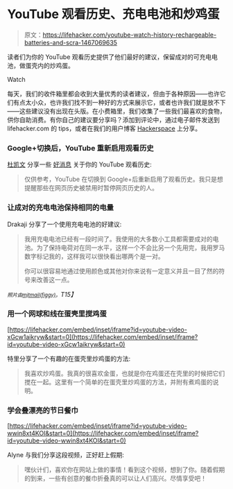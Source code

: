 # YouTube 观看历史、充电电池和炒鸡蛋

> 原文：<https://lifehacker.com/youtube-watch-history-rechargeable-batteries-and-scra-1467069635>

读者们为你的 YouTube 观看历史提供了他们最好的建议，保留成对的可充电电池，做蛋壳内的炒鸡蛋。

Watch

每天，我们的收件箱里都会收到大量优秀的读者建议，但由于各种原因——也许它们有点太小众，也许我们找不到一种好的方式来展示它，或者也许我们就是放不下——这些建议没有出现在头版。在小费箱里，我们收集了一些我们最喜欢的食物，供你自助消费。有你自己的建议要分享吗？添加到评论中，通过电子邮件发送到 lifehacker.com 的 tips，或者在我们的用户博客 [Hackerspace](http://hackerspace.lifehacker.com) 上分享。

### Google+切换后，YouTube 重新启用观看历史

[杜凯文](https://twitter.com/ksurl) 分享一些 [好消息](https://twitter.com/ksurl/status/401109381137571840) 关于你的 YouTube 观看历史:

> 仅供参考，YouTube 在切换到 Google+后重新启用了观看历史。我只是想提醒那些在网页历史被禁用时暂停网页历史的人。

### 让成对的充电电池保持相同的电量

Drakaji 分享了一个使用充电电池的好建议:

> 我用充电电池已经有一段时间了。我使用的大多数小工具都需要成对的电池。为了保持电荷对在同一水平，这样一个不会比另一个先用完，我用罗马数字标记我的，这样我可以很快看出哪两个是一对。
> 
> 你可以很容易地通过使用颜色或其他对你来说有一定意义并且一目了然的符号来改善这一点。

*<small>照片由</small>*[*<small>mjtmail(figgy)</small>*](https://secure.flickr.com/photos/mjtmail/)*<small>。</small>T15】*

### 用一个网球和线在蛋壳里搅鸡蛋

 [https://lifehacker.com/embed/inset/iframe?id=youtube-video-xGcw1aikryw&start=0](https://lifehacker.com/embed/inset/iframe?id=youtube-video-xGcw1aikryw&start=0) 

特里分享了一个有趣的在蛋壳里炒鸡蛋的方法:

> 我喜欢炒鸡蛋。我真的很喜欢金蛋，也就是你在鸡蛋还在壳里的时候把它们搅在一起。这里有一个简单的在蛋壳里炒鸡蛋的方法，并附有煮鸡蛋的说明。

### 学会叠漂亮的节日餐巾

 [https://lifehacker.com/embed/inset/iframe?id=youtube-video-wwin8xt4KOI&start=0](https://lifehacker.com/embed/inset/iframe?id=youtube-video-wwin8xt4KOI&start=0) 

Alyne 与我们分享这段视频，正好赶上假期:

> 嘿伙计们，喜欢你在网站上做的事情！看到这个视频，想到了你。随着假期的到来，一些有创意的餐巾折叠真的可以让人们高兴。尽情享受吧！